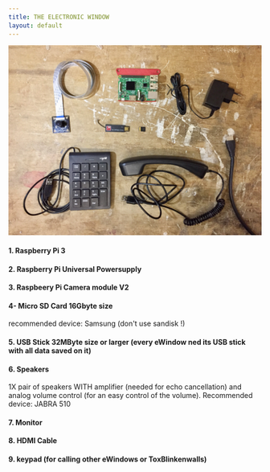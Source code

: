 ```yaml
---
title: THE ELECTRONIC WINDOW
layout: default
---
```


![needed electronics](images/IMG-2975.jpg)


#### 1. Raspberry Pi 3

#### 2. Raspberry Pi Universal Powersupply

#### 3. Raspbeery Pi Camera module V2

#### 4- Micro SD Card 16Gbyte size
recommended device: Samsung (don't use sandisk !)

#### 5. USB Stick 32MByte size or larger (every eWindow ned its USB stick with all data saved on it)

#### 6. Speakers
1X pair of speakers WITH amplifier (needed for echo cancellation) and analog volume control (for an easy control of the volume). 
Recommended device: JABRA 510

#### 7. Monitor

#### 8. HDMI Cable

#### 9. keypad (for calling other eWindows or ToxBlinkenwalls)
